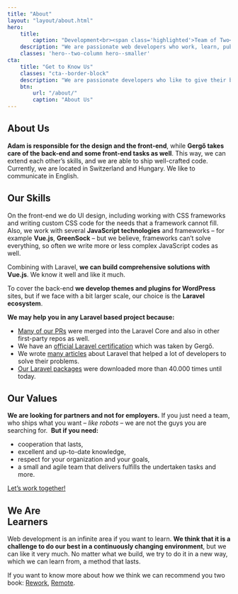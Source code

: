 ```yaml
---
title: "About"
layout: "layout/about.html"
hero:
    title:
        caption: "Development<br><span class='highlighted'>Team of Two</span>"
    description: "We are passionate web developers who work, learn, publish, and create together."
    classes: 'hero--two-column hero--smaller'
cta:
    title: "Get to Know Us"
    classes: "cta--border-block"
    description: "We are passionate developers who like to give their best, develop, and learn."
    btn:
        url: "/about/"
        caption: "About Us"
---
```


<div class="l-post l-post--narrow">
    <div class="container">
        <div class="l-post__list">
            <div class="text-card text-card--two-column">
                <h2 class="text-card__title">About Us</h2>
                <div class="post-content">
                    <p><strong>Adam is responsible for the design and the front-end</strong>, while <strong>Gergő takes care of the back-end and some front-end tasks as well</strong>. This way, we can extend each other’s skills, and we are able to ship well-crafted code. Currently, we are located in Switzerland and Hungary. We like to communicate in English.</p>
                </div>
            </div>
            <div class="text-card text-card--two-column">
                <h2 class="text-card__title">Our Skills</h2>
                <div class="post-content">
                    <p>On the front-end we do UI design, including working with CSS frameworks and writing custom CSS code for the needs that a framework cannot fill. Also, we work with several <strong>JavaScript technologies</strong> and frameworks – for example <strong>Vue.js</strong>, <strong>GreenSock</strong> – but we believe, frameworks can’t solve everything, so often we write more or less complex JavaScript codes as well.</p>
                    <p>Combining with Laravel, <strong>we can build comprehensive solutions with Vue.js</strong>. We know it well and like it much. </p>
                    <p>To cover the back-end <strong>we develop themes and plugins for WordPress </strong>sites, but if we face with a bit larger scale, our choice is the <strong>Laravel ecosystem</strong>. </p>
                    <p>
                        <strong>We may help you in any Laravel based project because:</strong>
                    </p>
                    <ul>
                        <li>
                            <a href="https://github.com/laravel/framework/commits?author=iamgergo">Many of our PRs</a> were merged into the Laravel Core and also in other first-party repos as well.
                        </li>
                        <li>We have an <a href="https://exam.laravelcert.com/is/D-Nagy-Gergo/certified-since/2020-06-23">official Laravel certification</a> which was taken by Gergő. </li>
                        <li>We wrote <a href="https://pineco.de/category/laravel/">many articles</a> about Laravel that helped a lot of developers to solve their problems. </li>
                        <li>
                            <a href="https://packagist.org/users/conedevelopment/packages/">Our Laravel packages</a> were downloaded more than 40.000 times until today.
                        </li>
                    </ul>
                </div>
            </div>
            <div class="text-card text-card--two-column">
                <h2 class="text-card__title">Our Values</h2>
                <div class="post-content">
                    <p>
                        <strong>We are looking for partners and not for employers.</strong> If you just need a team, who ships what you want – <em>like robots</em> – we are not the guys you are searching for.&nbsp; <strong>But if you need:</strong>
                    </p>
                    <ul>
                        <li>cooperation that lasts,</li>
                        <li>excellent and up-to-date knowledge,</li>
                        <li>respect for your organization and your goals,</li>
                        <li>a small and agile team that delivers fulfills the undertaken tasks and more.</li>
                    </ul>
                    <p>
                        <a href="/contact/">Let’s work together!</a>
                    </p>
                </div>
            </div>
            <div class="text-card text-card--two-column">
                <h2 class="text-card__title">We Are<br>Learners</h2>
                <div class="post-content">
                    <p>Web development is an infinite area if you want to learn. <strong> We think that it is a challenge to do our best in a continuously changing environment</strong>, but we can like it very much. No matter what we build, we try to do it in a new way, which we can learn from, a method that lasts.</p>
                    <p>If you want to know more about how we think we can recommend you two book: <a href="https://www.amazon.com/ReWork-Change-Way-Work-Forever-ebook/dp/B003ELY7PG">Rework</a>, <a href="https://www.amazon.com/Remote-Required-David-Heinemeier-Hansson-ebook/dp/B00CZ7OC46/">Remote</a>.</p>
                </div>
            </div>
        </div>
    </div>
</div>
